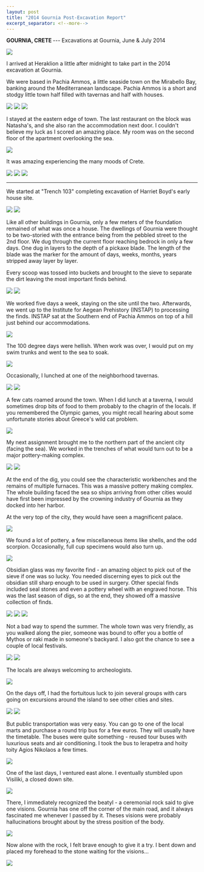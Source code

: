 ```yaml
---
layout: post
title: "2014 Gournia Post-Excavation Report"
excerpt_separator: <!--more-->
---
```

<b>GOURNIA, CRETE </b> --- Excavations at Gournia, June & July 2014

<img src= "/assets/images/IMG_1015.JPG"/>

I arrived at Heraklion a little after midnight to take part in the 2014 excavation at Gournia. <!--more-->

We were based in Pachia Ammos, a little seaside town on the Mirabello Bay, banking around the Mediterranean landscape. Pachia Ammos is a short and stodgy little town half filled with tavernas and half with houses.

<img src= "/assets/images/GreecePA 022.JPG"/>

<img src= "/assets/images/GreecePA 087.JPG"/>

<img src= "/assets/images/GreecePA 129.JPG"/>

I stayed at the eastern edge of town. The last restaurant on the block was Natasha's, and she also ran the accommodation next door. I couldn't believe my luck as I scored an amazing place. My room was on the second floor of the apartment overlooking the sea.

<img src= "/assets/images/GreecePA 101.JPG"/>

It was amazing experiencing the many moods of Crete.

<img src= "/assets/images/GreecePA 030.JPG"/>

<img src= "/assets/images/GreecePA 031.JPG"/>

<img src= "/assets/images/GreecePA 039.JPG"/>

<hr>

We started at "Trench 103" completing excavation of Harriet Boyd's early house site.

<img src= "/assets/images/GreecePA 061.JPG"/>

<img src= "/assets/images/GreecePA 064.JPG"/>

Like all other buildings in Gournia, only a few meters of the foundation remained of what was once a house. The dwellings of Gournia were thought to be two-storied with the entrance being from the pebbled street to the 2nd floor. We dug through the current floor reaching bedrock in only a few days. One dug in layers to the depth of a pickaxe blade. The length of the blade was the marker for the amount of days, weeks, months, years stripped away layer by layer.

Every scoop was tossed into buckets and brought to the sieve to separate the dirt leaving the most important finds behind.

<img src= "/assets/images/IMG_1155.JPG"/>

<img src= "/assets/images/IMG_1152.JPG"/>

We worked five days a week, staying on the site until the two. Afterwards, we went up to the Institute for Aegean Prehistory (INSTAP) to processing the finds. INSTAP sat at the Southern end of Pachia Ammos on top of a hill just behind our accommodations.

<img src= "/assets/images/GreecePA 112.JPG"/>

The 100 degree days were hellish. When work was over, I would put on my swim trunks and went to the sea to soak.

<img src= "/assets/images/GreecePA 058.JPG"/>

Occasionally, I lunched at one of the neighborhood tavernas.

<img src= "/assets/images/GreecePA 074.JPG"/>

<img src= "/assets/images/GreecePA 077.JPG"/>

A few cats roamed around the town. When I did lunch at a taverna, I would sometimes drop bits of food to them probably to the chagrin of the locals. If you remembered the Olympic games, you might recall hearing about some unfortunate stories about Greece's wild cat problem.

<img src= "/assets/images/GreecePA 117.JPG"/>

My next assignment brought me to the northern part of the ancient city (facing the sea). We worked in the trenches of what would turn out to be a major pottery-making complex.

<img src= "/assets/images/IMG_1157.JPG"/>

<img src= "/assets/images/IMG_1169.JPG"/>

At the end of the dig, you could see the characteristic workbenches and the remains of multiple furnaces. This was a massive pottery making complex. The whole building faced the sea so ships arriving from other cities would have first been impressed by the crowning industry of Gournia as they docked into her harbor.

At the very top of the city, they would have seen a magnificent palace.

<img src= "/assets/images/027.JPG"/>

We found a lot of pottery, a few miscellaneous items like shells, and the odd scorpion. Occasionally, full cup specimens would also turn up.

<img src= "/assets/images/GreecePA 082.JPG"/>

Obsidian glass was my favorite find - an amazing object to pick out of the sieve if one was so lucky. You needed discerning eyes to pick out the obsidian still sharp enough to be used in surgery. Other special finds included seal stones and even a pottery wheel with an engraved horse. This was the last season of digs, so at the end, they showed off a massive collection of finds.

<img src= "/assets/images/035.JPG"/>

<img src= "/assets/images/IMG_1213.JPG"/>

<img src= "/assets/images/IMG_1214.JPG"/>

Not a bad way to spend the summer. The whole town was very friendly, as you walked along the pier, someone was bound to offer you a bottle of Mythos or raki made in someone's backyard. I also got the chance to see a couple of local festivals.

<img src= "/assets/images/GreeceAN 225.JPG"/>

<img src= "/assets/images/GreeceAN 227.JPG"/>

The locals are always welcoming to archeologists.

<img src= "/assets/images/014.JPG"/>

On the days off, I had the fortuitous luck to join several groups with cars going on excursions around the island to see other cities and sites.

<img src= "/assets/images/IMG_1418.JPG"/>

<img src= "/assets/images/IMG_1459.JPG"/>

But public transportation was very easy. You can go to one of the local marts and purchase a round trip bus for a few euros. They will usually have the timetable. The buses were quite something - reused tour buses with luxurious seats and air conditioning. I took the bus to Ierapetra and hoity toity Agios Nikolaos a few times.

<img src= "/assets/images/GreeceAN 051.JPG"/>

One of the last days, I ventured east alone. I eventually stumbled upon Visiliki, a closed down site.

<img src= "/assets/images/109.JPG"/>

There, I immediately recognized the beatyl - a ceremonial rock said to give one visions. Gournia has one off the corner of the main road, and it always fascinated me whenever I passed by it. Theses visions were probably hallucinations brought about by the stress position of the body.

<img src= "/assets/images/143.JPG"/>

Now alone with the rock, I felt brave enough to give it a try. I bent down and placed my forehead to the stone waiting for the visions...

<img src= "/assets/images/IMG_1132.JPG"/>
